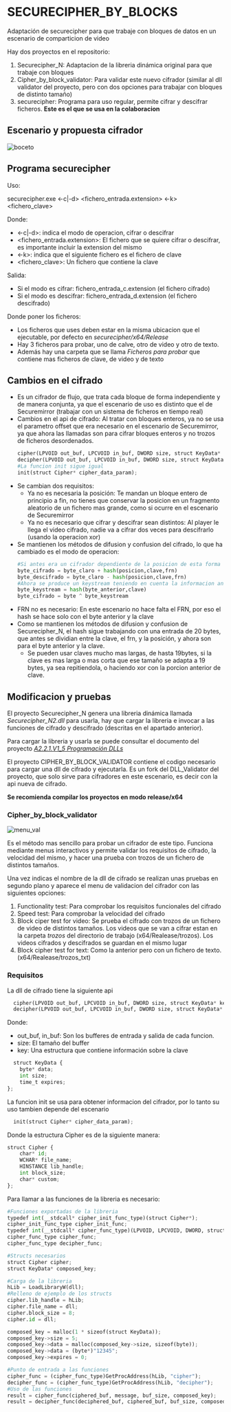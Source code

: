 # SECURECIPHER_BY_BLOCKS
Adaptación de securecipher para que trabaje con bloques de datos en un escenario de comparticion de video

Hay dos proyectos en el repositorio:
1. Securecipher_N: Adaptacion de la libreria dinámica original para que trabaje con bloques
2. Cipher_by_block_validator: Para validar este nuevo cifrador (similar al dll validator del proyecto, pero con dos opciones para trabajar con bloques de distinto tamaño)
3. securecipher: Programa para uso regular, permite cifrar y descifrar ficheros. **Este es el que se usa en la colaboracion**

## Escenario y propuesta cifrador
![boceto](boceto2.png)

## Programa securecipher
Uso:

securecipher.exe <-c|-d> <fichero_entrada.extension> <-k> <fichero_clave>

Donde:
* <-c|-d>: indica el modo de operacion, cifrar o descifrar
* <fichero_entrada.extension>: El fichero que se quiere cifrar o descifrar, es importante incluir la extension del mismo
* <-k>: indica que el siguiente fichero es el fichero de clave
* <fichero_clave>: Un fichero que contiene la clave
  
Salida:
* Si el modo es cifrar: fichero_entrada_c.extension (el fichero cifrado)
* Si el modo es descifrar: fichero_entrada_d.extension (el fichero descifrado)

Donde poner los ficheros:
* Los ficheros que uses deben estar en la misma ubicacion que el ejecutable, por defecto en *securecipher/x64/Release*
* Hay 3 ficheros para probar, uno de calve, otro de video y otro de texto.
* Además hay una carpeta que se llama *Ficheros para probar* que contiene mas ficheros de clave, de video y de texto

## Cambios en el cifrado
* Es un cifrador de flujo, que trata cada bloque de forma independiente y de manera conjunta, ya que el escenario de uso es distinto que el de Securemirror (trabajar con un sistema de ficheros en tiempo real)
* Cambios en el api de cifrado: Al tratar con bloques enteros, ya no se usa el parametro offset que era necesario en el escenario de Securemirror, ya que ahora las llamadas son para cifrar bloques enteros y no trozos de ficheros desordenados.
  ```python
  cipher(LPVOID out_buf, LPCVOID in_buf, DWORD size, struct KeyData* key);
  decipher(LPVOID out_buf, LPCVOID in_buf, DWORD size, struct KeyData* key);
  #La funcion init sigue igual
  init(struct Cipher* cipher_data_param);
  ```
* Se cambian dos requisitos:
  * Ya no es necesaria la posición: Te mandan un bloque entero de principio a fin, no tienes que conservar la posicion en un fragmento aleatorio de un fichero mas grande, como si ocurre en el escenario de Securemirror
  * Ya no es necesario que cifrar y descifrar sean distintos: Al player le llega el video cifrado, nadie va a cifrar dos veces para descifrarlo (usando la operacion xor) 
* Se mantienen los métodos de difusion y confusion del cifrado, lo que ha cambiado es el modo de operacion:
  ```python
  #Si antes era un cifrador dependiente de la posicion de esta forma
  byte_cifrado = byte_claro + hash(posicion,clave,frn)
  byte_descifrado = byte_claro - hash(posicion,clave,frn)
  #Ahora se produce un keystream teniendo en cuenta la informacion anterior y se aplica a los bytes en claro/cifrados
  byte_keystream = hash(byte_anterior,clave)
  byte_cifrado = byte ^ byte_keystream
  ```
* FRN no es necesario: En este escenario no hace falta el FRN, por eso el hash se hace solo con el byte anterior y la clave
* Como se mantienen los métodos de difusion y confusion de Securecipher_N, el hash sigue trabajando con una entrada de 20 bytes, que antes se dividian entre la clave, el frn, y la posición, y ahora son para el byte anterior y la clave.
  * Se pueden usar claves mucho mas largas, de hasta 19bytes, si la clave es mas larga o mas corta que ese tamaño se adapta a 19 bytes, ya sea repitiendola, o haciendo xor con la porcion anterior de clave.

## Modificacion y pruebas
El proyecto Securecipher_N genera una libreria dinámica llamada *Securecipher_N2.dll* para usarla, hay que cargar la libreria e invocar a las funciones de cifrado y descifrado (descritas en el apartado anterior).

Para cargar la libreria y usarla se puede consultar el documento del proyecto [*A2.2.1.V1_5 Programación DLLs*](https://docs.google.com/document/d/1m_plJjkZNEg5odUYjWM3gvHNJZuQKP_EuHUCmcLkFhE/edit?usp=sharing)

El proyecto CIPHER_BY_BLOCK_VALIDATOR contiene el codigo necesario para cargar una dll de cifrado y ejecutarla. Es un fork del DLL_Validator del proyecto, que solo sirve para cifradores en este escenario, es decir con la api nueva de cifrado.

**Se recomienda compilar los proyectos en modo release/x64**
### Cipher_by_block_validator
![menu_val](MenuValidador.png)

Es el método mas sencillo para probar un cifrador de este tipo. Funciona mediante menus interactivos y permite validar los requisitos de cifrado, la velocidad del mismo, y hacer una prueba con trozos de un fichero de distintos tamaños.

Una vez indicas el nombre de la dll de cifrado se realizan unas pruebas en segundo plano y aparece el menu de validacion del cifrador con las siguientes opciones:
1. Functionality test: Para comprobar los requisitos funcionales del cifrado
2. Speed test: Para comprobar la velocidad del cifrado
3. Block ciper test for video: Se prueba el cifrado con trozos de un fichero de video de distintos tamaños. Los videos que se van a cifrar estan en la carpeta *trozos* del directorio de trabajo (x64/Realease/trozos). Los videos cifrados y descifrados se guardan en el mismo lugar 
4. Block cipher test for text: Como la anterior pero con un fichero de texto.(x64/Realease/trozos_txt)

### Requisitos
La dll de cifrado tiene la siguiente api
```python
  cipher(LPVOID out_buf, LPCVOID in_buf, DWORD size, struct KeyData* key);
  decipher(LPVOID out_buf, LPCVOID in_buf, DWORD size, struct KeyData* key);
  ```
Donde:
* out_buf, in_buf: Son los bufferes de entrada y salida de cada funcion.
* size: El tamaño del buffer
* key: Una estructura que contiene información sobre la clave
```python
  struct KeyData {
	byte* data;
	int size;
	time_t expires;
};
  ```
La funcion init se usa para obtener informacion del cifrador, por lo tanto su uso tambien depende del escenario
```python
  init(struct Cipher* cipher_data_param);
  ```
Donde la estructura Cipher es de la siguiente manera:
```python
struct Cipher {
	char* id;
	WCHAR* file_name;
	HINSTANCE lib_handle;
	int block_size;
	char* custom;
};
```

Para llamar a las funciones de la libreria es necesario:
```python
#Funciones exportadas de la libreria
typedef int(__stdcall* cipher_init_func_type)(struct Cipher*);
cipher_init_func_type cipher_init_func;
typedef int(__stdcall* cipher_func_type)(LPVOID, LPCVOID, DWORD, struct KeyData*);
cipher_func_type cipher_func;
cipher_func_type decipher_func;

#Structs necesarios
struct Cipher cipher;
struct KeyData* composed_key;

#Carga de la libreria
hLib = LoadLibraryW(dll);
#Relleno de ejemplo de los structs
cipher.lib_handle = hLib;
cipher.file_name = dll;
cipher.block_size = 8;
cipher.id = dll;

composed_key = malloc(1 * sizeof(struct KeyData));
composed_key->size = 5;
composed_key->data = malloc(composed_key->size, sizeof(byte));
composed_key->data = (byte*)"12345";
composed_key->expires = 0;

#Punto de entrada a las funciones
cipher_func = (cipher_func_type)GetProcAddress(hLib, "cipher");
decipher_func = (cipher_func_type)GetProcAddress(hLib, "decipher");
#Uso de las funciones
result = cipher_func(ciphered_buf, message, buf_size, composed_key);
result = decipher_func(deciphered_buf, ciphered_buf, buf_size, composed_key);

```
